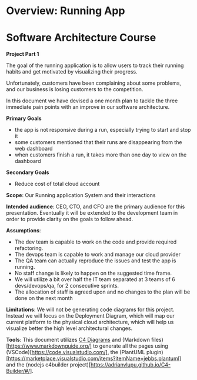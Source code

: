 # Overview: Running App

# Software Architecture Course

**Project Part 1**

The goal of the running application is to allow users to track their running habits and get motivated by visualizing their progress.

Unfortunately, customers have been complaining about some problems, and our business is losing customers to the competition. 

In this document we have devised a one month plan to tackle the three immediate pain points with an improve in our software architecture.

**Primary Goals**

- the app is not responsive during a run, especially trying to start and stop it
- some customers mentioned that their runs are disappearing from the web dashboard
- when customers finish a run, it takes more than one day to view on the dashboard

**Secondary Goals**

- Reduce cost of total cloud account

**Scope**: Our Running application System and their interactions

**Intended audience**: CEO, CTO, and CFO are the primary audience for this presentation. Eventually it will be extended to the development team in order to provide clarity on the goals to follow ahead.

**Assumptions**: 

- The dev team is capable to work on the code and provide required refactoring. 
- The devops team is capable to work and manage our cloud provider   
- The QA team can actually reproduce the issues and test the app is running.
- No staff change is likely to happen on the suggested time frame.
- We will utilize a bit over half the IT team separated at 3 teams of 6 devs/devops/qa, for 2 consecutive sprints. 
- The allocation of staff is agreed upon and no changes to the plan will be done on the next month

**Limitations**: We will not be generating code diagrams for this project. Instead we will focus on the Deployment Diagram, which will map our current platform to the physical cloud architecture, which will help us visualize better the high level architectural changes.

**Tools**: This document utilizes [C4 Diagrams](https://c4model.com/) and (Markdown files)[https://www.markdownguide.org/] to generate all the pages using (VSCode)[https://code.visualstudio.com/], the (PlantUML plugin)[https://marketplace.visualstudio.com/items?itemName=jebbs.plantuml] and the (nodejs c4builder project)[https://adrianvlupu.github.io/C4-Builder/#/].
